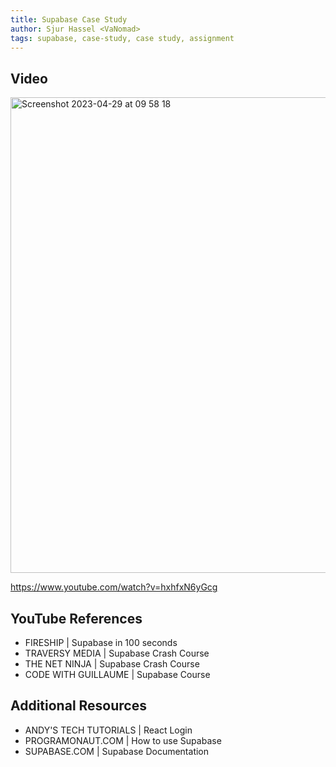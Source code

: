 ```yaml
---
title: Supabase Case Study
author: Sjur Hassel <VaNomad>
tags: supabase, case-study, case study, assignment
---
```



## Video

  <img width="761" alt="Screenshot 2023-04-29 at 09 58 18" src="https://user-images.githubusercontent.com/77972892/235294534-1186b93f-3698-4001-a308-55cdb2cb5f28.png">

https://www.youtube.com/watch?v=hxhfxN6yGcg

## YouTube References

- FIRESHIP | Supabase in 100 seconds
- TRAVERSY MEDIA | Supabase Crash Course
- THE NET NINJA | Supabase Crash Course
- CODE WITH GUILLAUME | Supabase Course

## Additional Resources

- ANDY'S TECH TUTORIALS | React Login
- PROGRAMONAUT.COM | How to use Supabase
- SUPABASE.COM | Supabase Documentation
  

